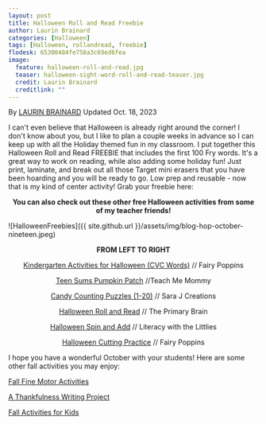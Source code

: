 ```yaml
---
layout: post
title: Halloween Roll and Read Freebie
author: Laurin Brainard
categories: [Halloween]
tags: [Halloween, rollandread, freebie]
flodesk: 65300484fe758a3c69ed6fea
image:
  feature: halloween-roll-and-read.jpg
  teaser: halloween-sight-word-roll-and-read-teaser.jpg
  credit: Laurin Brainard
  creditlink: ""
---
```

By [LAURIN BRAINARD](https://theprimarybrain.com/menu/about/) Updated Oct. 18, 2023

I can't even believe that Halloween is already right around the corner! I don't know about you, but I like to plan a couple weeks in advance so I can keep up with all the Holiday themed fun in my classroom. I put together this Halloween Roll and Read FREEBIE that includes the first 100 Fry words. It's a great way to work on reading, while also adding some holiday fun! Just print, laminate, and break out all those Target mini erasers that you have been hoarding and you will be ready to go. Low prep and reusable - now that is my kind of center activity! Grab your freebie here:

<div id="fd-form-65300484fe758a3c69ed6fea"></div>
<script>
  window.fd('form', {
    formId: '65300484fe758a3c69ed6fea',
    containerEl: '#fd-form-65300484fe758a3c69ed6fea'
  });
</script>

<p style="text-align: center;"><strong>You can also check out these other free Halloween activities from some of my teacher friends!</strong></p>

![HalloweenFreebies]({{ site.github.url }}/assets/img/blog-hop-october-nineteen.jpeg)

<p style="text-align: center;"><strong>FROM LEFT TO RIGHT</strong></p>

<p style="text-align: center;"><a href="https://www.fairypoppins.com/cvcliteracycenters">Kindergarten Activities for Halloween (CVC Words)</a> // Fairy Poppins</p>

<p style="text-align: center;"><a href="https://www.teach-me-mommy.com/teen-sums-pumpkin-patch/">Teen Sums Pumpkin Patch</a> //Teach Me Mommy</p>

<p style="text-align: center;"><a href="http://www.sarajcreations.com/2019/09/candy-counting-puzzles.html?fbclid=IwAR1SWy-lA1PwORR9iQDx3UkG4B10DkaznyE8-cUJQUA7YyStrxHW_TCt-_0">Candy Counting Puzzles (1-20)</a> // Sara J Creations</p>

<p style="text-align: center;"><a href=" https://theprimarybrain.com/halloween/2019/09/19/Halloween-Roll-and-Read/?fbclid=IwAR0rkZ4aEPmcjMq0hYxAvUoXzfpppPxRNF0FosvazuwCq5EK3ojhEi1hWaU ">Halloween Roll and Read</a> // The Primary Brain</p>

<p style="text-align: center;"><a href=" https://literacywiththelittles.com/2019/09/16/free-halloween-math-for-kids/?fbclid=IwAR2kHrNjKm2hlODSBhkgcxYehOqnVbAl4LSSKkRZkX_uAkCvELm_4zmtnUE ">Halloween Spin and Add</a> // Literacy with the Littlies</p>

<p style="text-align: center;"><a href=" https://www.fairypoppins.com/cutting-practice/ ">Halloween Cutting Practice</a> // Fairy Poppins</p>

I hope you have a wonderful October with your students! Here are some other fall activities you may enjoy:

[Fall Fine Motor Activities](https://theprimarybrain.com/fine%20motor%20activities/2022/09/06/Fall-Fine-Motor-Activities/)

[A Thankfulness Writing Project](https://theprimarybrain.com/literacy%20activities/2017/11/10/Thankfulness-Lapbook-Writing-Craftivity/)

[Fall Activities for Kids](https://theprimarybrain.com/fall/2019/09/25/Favorite-Fall-Activities/)